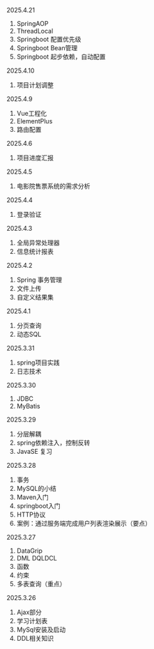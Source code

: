 2025.4.21
1. SpringAOP
2. ThreadLocal
3. Springboot 配置优先级
4. Springboot Bean管理
5. Springboot 起步依赖，自动配置

2025.4.10
1. 项目计划调整

2025.4.9
1. Vue工程化
2. ElementPlus
3. 路由配置
   
2025.4.6
1. 项目进度汇报

2025.4.5
1. 电影院售票系统的需求分析

2025.4.4
1. 登录验证

2025.4.3
1. 全局异常处理器
2. 信息统计报表

2025.4.2
1. Spring 事务管理
2. 文件上传
3. 自定义结果集

2025.4.1
1. 分页查询
2. 动态SQL

2025.3.31
1. spring项目实践
2. 日志技术
   
2025.3.30
1. JDBC
2. MyBatis
   
2025.3.29
1. 分层解耦
2. spring依赖注入，控制反转
3. JavaSE 复习

2025.3.28
1. 事务
2. MySQL的小结
3. Maven入门
4. springboot入门
5. HTTP协议
6. 案例：通过服务端完成用户列表渲染展示（要点） 

2025.3.27
1. DataGrip
2. DML DQLDCL
3. 函数
4. 约束
5. 多表查询（重点）

2025.3.26
1. Ajax部分
2. 学习计划表
3. MySql安装及启动
4. DDL相关知识

